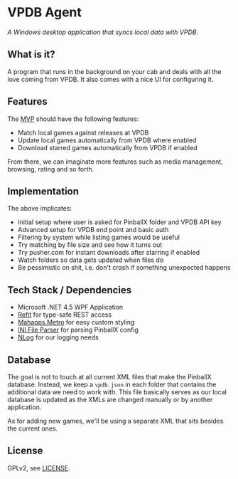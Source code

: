 # VPDB Agent

*A Windows desktop application that syncs local data with VPDB*.

## What is it?

A program that runs in the background on your cab and deals with all the love
coming from VPDB. It also comes with a nice UI for configuring it.


## Features

The [MVP](https://en.wikipedia.org/wiki/Minimum_viable_product) should have the
following features:

- Match local games against releases at VPDB
- Update local games automatically from VPDB where enabled
- Download starred games automatically from VPDB if enabled

From there, we can imaginate more features such as media management, browsing,
rating and so forth.


## Implementation

The above implicates:

- Initial setup where user is asked for PinballX folder and VPDB API key
- Advanced setup for VPDB end point and basic auth
- Filtering by system while listing games would be useful
- Try matching by file size and see how it turns out
- Try pusher.com for instant downloads after starring if enabled
- Watch folders so data gets updated when files do
- Be pessimistic on shit, i.e. don't crash if something unexpected happens


## Tech Stack / Dependencies

- Microsoft .NET 4.5 WPF Application
- [Refit](https://github.com/paulcbetts/refit) for type-safe REST access
- [Mahapps.Metro](http://mahapps.com/) for easy custom styling
- [INI File Parser](https://github.com/rickyah/ini-parser) for parsing PinballX config
- [NLog](http://nlog-project.org/) for our logging needs


## Database

The goal is not to touch at all current XML files that make the PinballX
database. Instead, we keep a `vpdb.json` in each folder that contains the 
additional data we need to work with. This file basically serves as our local
database is updated as the XMLs are changed manually or by another application.

As for adding new games, we'll be using a separate XML that sits besides the
current ones.

## License

GPLv2, see [LICENSE](LICENSE).